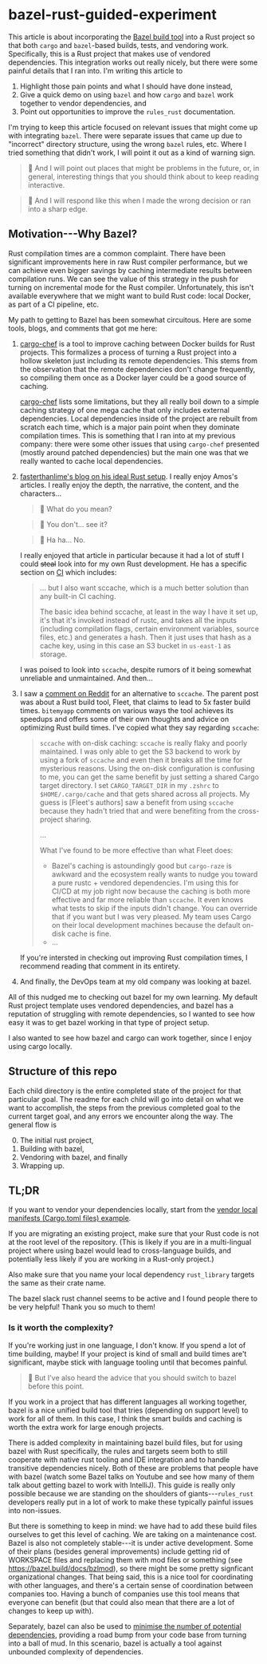 # bazel-rust-guided-experiment

This article is about incorporating the [Bazel build tool](https://bazel.build) into a
Rust project so that both `cargo` and `bazel`-based builds, tests, and vendoring
work. Specifically, this is a Rust project that makes use of vendored
dependencies. This integration works out really nicely, but there were some
painful details that I ran into. I'm writing this article to

1. Highlight those pain points and what I should have done instead,
1. Give a quick demo on using `bazel` and how `cargo` and `bazel` work together to vendor dependencies, and
1. Point out opportunities to improve the `rules_rust` documentation.

I'm trying to keep this article focused on relevant issues that might come up
with integrating `bazel`. There were separate issues that came up due to
"incorrect" directory structure, using the wrong `bazel` rules, etc. Where I
tried something that didn't work, I will point it out as a kind of warning sign.

> :eyes: And I will point out places that might be problems in the future, or,
> in general, interesting things that you should think about to keep reading
> interactive.

> :facepalm: And I will respond like this when I made the wrong decision or ran
> into a sharp edge.

## Motivation---Why Bazel?

Rust compilation times are a common complaint. There have been significant
improvements here in raw Rust compiler performance,
but we can achieve even bigger
savings by caching intermediate results between compilation runs. We can see the
value of this strategy in the push for turning on incremental mode for the Rust
compiler. Unfortunately, this isn't available everywhere that we might want to
build Rust code: local Docker, as part of a CI pipeline, etc.

My path to getting to Bazel has been somewhat circuitous. Here are some tools,
blogs, and comments that got me here:

1. [cargo-chef](https://github.com/LukeMathWalker/cargo-chef) is a tool to
   improve caching between Docker builds for Rust projects. This formalizes a
   process of turning a Rust project into a hollow skeleton just including its
   remote dependencies. This stems from the observation that the remote dependencies don't change
   frequently, so compiling them once as a Docker layer could be a good source of caching.

   [cargo-chef](https://github.com/LukeMathWalker/cargo-chef#limitations-and-caveats)
   lists some limitations, but they all really boil down to a simple caching
   strategy of one mega cache that only includes external dependencies. Local
   dependencies inside of the project are rebuilt from scratch each time,
   which is a major pain point when they dominate compilation times. This is
   something that I ran into at my previous company: there were some other
   issues that using `cargo-chef` presented (mostly around patched dependencies)
   but the main one was that we really wanted to cache local dependencies.

1. [fasterthanlime's blog on his ideal Rust setup](https://fasterthanli.me/articles/my-ideal-rust-workflow).
   I really enjoy Amos's articles. I really enjoy the depth, the narrative, the
   content, and the characters...

   > :eyes: What do you mean?

   > :facepalm: You don't... see it?

   > :eyes: Ha ha... No.

   I really enjoyed that article in particular because it had a lot of stuff I could
   ~~steal~~ look into for my own Rust development. He has a specific section on
   [CI](https://fasterthanli.me/articles/my-ideal-rust-workflow#circleci) which includes:

   > ... but
   > I also want sccache, which is a much better solution than any built-in CI
   > caching.
   >
   > The basic idea behind sccache, at least in the way I have it set up, it's
   > that it's invoked instead of rustc, and takes all the inputs (including
   > compilation flags, certain environment variables, source files, etc.) and
   > generates a hash. Then it just uses that hash as a cache key, using in this
   > case an S3 bucket in `us-east-1` as storage.

   I was poised to look into `sccache`,
   despite rumors of it being somewhat unreliable and unmaintained.
   And then...

1. I saw a [comment on Reddit](https://www.reddit.com/r/rust/comments/ua09tc/comment/i5w7n6g/?utm_source=share&utm_medium=web2x&context=3) for an alternative to `sccache`.
   The parent post was about a Rust build tool, Fleet, that claims to lead to 5x faster build times.
   `bitemyapp` comments on various ways the tool achieves its speedups
   and offers some of their own thoughts and advice on optimizing Rust build times.
   I've copied what they say regarding `sccache`:

   > `sccache` with on-disk caching: `sccache` is really flaky and poorly maintained. I was only able to get the S3 backend to work by using a fork of `sccache` and even then it breaks all the time for mysterious reasons. Using the on-disk configuration is confusing to me, you can get the same benefit by just setting a shared Cargo target directory. I set `CARGO_TARGET_DIR` in my `.zshrc` to `$HOME/.cargo/cache` and that gets shared across all projects. My guess is [Fleet's authors] saw a benefit from using `sccache` because they hadn't tried that and were benefiting from the cross-project sharing.
   >
   > ...
   >
   > What I've found to be more effective than what Fleet does:
   >
   > - Bazel's caching is astoundingly good but `cargo-raze` is awkward and the ecosystem really wants to nudge you toward a pure rustc + vendored dependencies. I'm using this for CI/CD at my job right now because the caching is both more effective and far more reliable than `sccache`. It even knows what tests to skip if the inputs didn't change. You can override that if you want but I was very pleased. My team uses Cargo on their local development machines because the default on-disk cache is fine.
   > - ...

   If you're intersted in checking out improving Rust compilation times,
   I recommend reading that comment in its entirety.

1. And finally, the DevOps team at my old company was looking at bazel.

All of this nudged me to checking out bazel for my own learning.
My default Rust project template uses vendored dependencies,
and bazel has a reputation of struggling with remote dependencies,
so I wanted to see how easy it was to get bazel working in that type of project setup.

I also wanted to see how bazel and cargo can work together,
since I enjoy using cargo locally.

## Structure of this repo

Each child directory is the entire completed state of the project for that particular goal.
The readme for each child
will go into detail on what we want to accomplish,
the steps from the previous completed goal to the current target goal,
and any errors we encounter along the way.
The general flow is

0. The initial rust project,
1. Building with bazel,
1. Vendoring with bazel, and finally
1. Wrapping up.

## TL;DR

If you want to vendor your dependencies locally,
start from the [vendor local manifests (Cargo.toml files) example](https://github.com/bazelbuild/rules_rust/tree/main/examples/crate_universe/vendor_local_manifests).

If you are migrating an existing project, make sure that
your Rust code is not at the root level of the repository.
(This is likely if you are in a multi-lingual project
where using bazel would lead to cross-language builds,
and potentially less likely if you are working in a Rust-only project.)

Also make sure that you name your local dependency `rust_library` targets
the same as their crate name.

The bazel slack rust channel seems to be active and I found
people there to be very helpful! Thank you so much to them!

### Is it worth the complexity?

If you're working just in one language, I don't know.
If you spend a lot of time building, maybe!
If your project is kind of small and build times are't significant,
maybe stick with language tooling until that becomes painful.

> :shrug: But I've also heard the advice that you should switch to bazel before this point.

If you work in a project that has different languages all working together,
bazel is a nice unified build tool that tries (depending on support level)
to work for all of them.
In this case, I think the smart builds and caching is worth the extra work
for large enough projects.

There is added complexity in maintaining bazel build files,
but for using bazel with Rust specifically,
the rules and targets seem both to
still cooperate with native rust tooling and IDE integration and
to handle transitive dependencies nicely.
Both of these are problems that people have with bazel
(watch some Bazel talks on Youtube and see how many of them talk about
getting bazel to work with IntelliJ).
This guide is really only possible because we are standing on the shoulders of giants---`rules_rust`
developers really put in a lot of work to make these
typically painful issues into non-issues.

But there is something to keep in mind:
we have had to add these build files ourselves to get this level of caching.
We are taking on a maintenance cost.
Bazel is also not completely stable---it is under active development.
Some of their plans (besides general improvements) include
getting rid of WORKSPACE files
and replacing them with mod files or something
(see https://bazel.build/docs/bzlmod),
so there might be some pretty signficant organizational changes.
That being said, this is a nice tool for coordinating with other languages,
and there's a certain sense of coordination between companies too.
Having a bunch of companies use this tool means that everyone can benefit
(but that could also mean that there are a lot of changes to keep up with).

Separately, bazel can also be used to [minimise the number of potential dependencies](https://youtu.be/5OjqD-ow8GE?t=2089),
providing a road bump from your code base from turning into a ball of mud.
In this scenario, bazel is actually a tool against unbounded complexity of dependencies.
